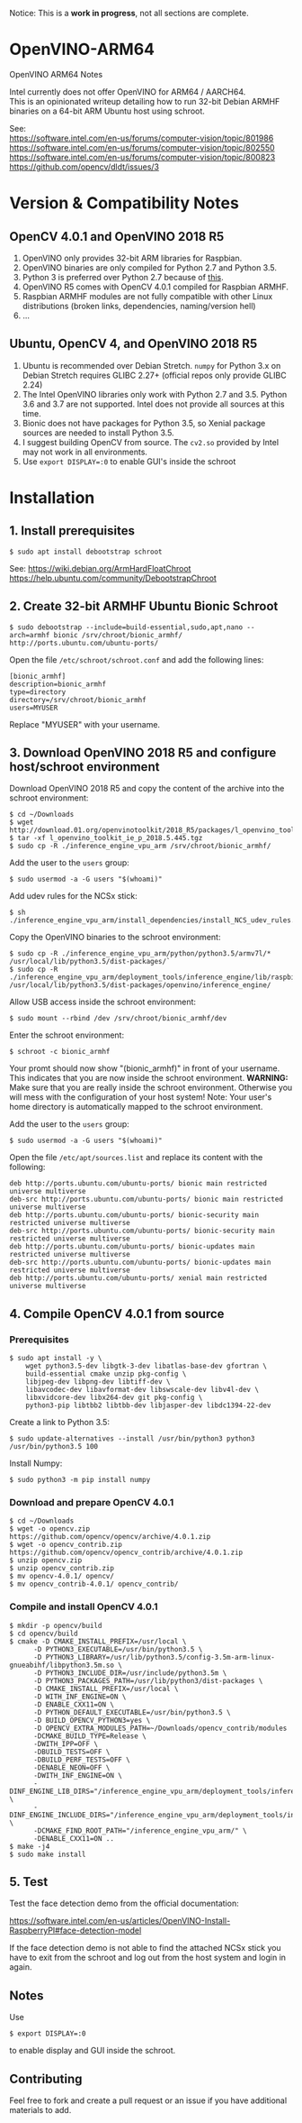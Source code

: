 Notice: This is a **work in progress**, not all sections are complete.

# OpenVINO-ARM64
OpenVINO ARM64 Notes

Intel currently does not offer OpenVINO for ARM64 / AARCH64.  
This is an opinionated writeup detailing how to run 32-bit Debian ARMHF binaries on a 64-bit ARM Ubuntu host using schroot.

See:  
https://software.intel.com/en-us/forums/computer-vision/topic/801986  
https://software.intel.com/en-us/forums/computer-vision/topic/802550  
https://software.intel.com/en-us/forums/computer-vision/topic/800823  
https://github.com/opencv/dldt/issues/3  

# Version & Compatibility Notes

## OpenCV 4.0.1 and OpenVINO 2018 R5

1. OpenVINO only provides 32-bit ARM libraries for Raspbian.
2. OpenVINO binaries are only compiled for Python 2.7 and Python 3.5.
3. Python 3 is preferred over Python 2.7 because of [this](https://pythonclock.org).
4. OpenVINO R5 comes with OpenCV 4.0.1 compiled for Raspbian ARMHF.
5. Raspbian ARMHF modules are not fully compatible with other Linux distributions (broken links, dependencies, naming/version hell)
6. ...

## Ubuntu, OpenCV 4, and OpenVINO 2018 R5

1. Ubuntu is recommended over Debian Stretch. `numpy` for Python 3.x on Debian Stretch requires GLIBC 2.27+ (official repos only provide GLIBC 2.24)
2. The Intel OpenVINO libraries only work with Python 2.7 and 3.5. Python 3.6 and 3.7 are not supported. Intel does not provide all sources at this time.
3. Bionic does not have packages for Python 3.5, so Xenial package sources are needed to install Python 3.5.
4. I suggest building OpenCV from source. The `cv2.so` provided by Intel may not work in all environments.
5. Use `export DISPLAY=:0` to enable GUI's inside the schroot

# Installation

## 1. Install prerequisites

```
$ sudo apt install debootstrap schroot
```

See:
https://wiki.debian.org/ArmHardFloatChroot  
https://help.ubuntu.com/community/DebootstrapChroot

## 2. Create 32-bit ARMHF Ubuntu Bionic Schroot

```
$ sudo debootstrap --include=build-essential,sudo,apt,nano --arch=armhf bionic /srv/chroot/bionic_armhf/ http://ports.ubuntu.com/ubuntu-ports/
```

Open the file `/etc/schroot/schroot.conf` and add the following lines:

```
[bionic_armhf]
description=bionic_armhf
type=directory
directory=/srv/chroot/bionic_armhf
users=MYUSER
```

Replace "MYUSER" with your username.

## 3. Download OpenVINO 2018 R5 and configure host/schroot environment

Download OpenVINO 2018 R5 and copy the content of the archive into the schroot environment:

```
$ cd ~/Downloads
$ wget http://download.01.org/openvinotoolkit/2018_R5/packages/l_openvino_toolkit_ie_p_2018.5.445.tgz
$ tar -xf l_openvino_toolkit_ie_p_2018.5.445.tgz
$ sudo cp -R ./inference_engine_vpu_arm /srv/chroot/bionic_armhf/
```

Add the user to the `users` group:

```
$ sudo usermod -a -G users "$(whoami)"
```

Add udev rules for the NCSx stick:

```
$ sh ./inference_engine_vpu_arm/install_dependencies/install_NCS_udev_rules.sh
```

Copy the OpenVINO binaries to the schroot environment:

```
$ sudo cp -R ./inference_engine_vpu_arm/python/python3.5/armv7l/* /usr/local/lib/python3.5/dist-packages/`
$ sudo cp -R ./inference_engine_vpu_arm/deployment_tools/inference_engine/lib/raspbian_9/armv7l/* /usr/local/lib/python3.5/dist-packages/openvino/inference_engine/
```

Allow USB access inside the schroot environment:

```
$ sudo mount --rbind /dev /srv/chroot/bionic_armhf/dev
```

Enter the schroot environment:

```
$ schroot -c bionic_armhf
```

Your promt should now show "(bionic_armhf)" in front of your username. This indicates that you are now inside the schroot environment.
**WARNING:** Make sure that you are really inside the schroot environment. Otherwise you will mess with the configuration of your host system!
Note: Your user's home directory is automatically mapped to the schroot environment.

Add the user to the `users` group:

```
$ sudo usermod -a -G users "$(whoami)"
```

Open the file `/etc/apt/sources.list` and replace its content with the following:

```
deb http://ports.ubuntu.com/ubuntu-ports/ bionic main restricted universe multiverse
deb-src http://ports.ubuntu.com/ubuntu-ports/ bionic main restricted universe multiverse
deb http://ports.ubuntu.com/ubuntu-ports/ bionic-security main restricted universe multiverse
deb-src http://ports.ubuntu.com/ubuntu-ports/ bionic-security main restricted universe multiverse
deb http://ports.ubuntu.com/ubuntu-ports/ bionic-updates main restricted universe multiverse
deb-src http://ports.ubuntu.com/ubuntu-ports/ bionic-updates main restricted universe multiverse
deb http://ports.ubuntu.com/ubuntu-ports/ xenial main restricted universe multiverse
```

## 4. Compile OpenCV 4.0.1 from source

### Prerequisites

```
$ sudo apt install -y \
    wget python3.5-dev libgtk-3-dev libatlas-base-dev gfortran \
    build-essential cmake unzip pkg-config \
    libjpeg-dev libpng-dev libtiff-dev \
    libavcodec-dev libavformat-dev libswscale-dev libv4l-dev \
    libxvidcore-dev libx264-dev git pkg-config \
    python3-pip libtbb2 libtbb-dev libjasper-dev libdc1394-22-dev
```

Create a link to Python 3.5:

```
$ sudo update-alternatives --install /usr/bin/python3 python3 /usr/bin/python3.5 100
```

Install Numpy:

```
$ sudo python3 -m pip install numpy
```

### Download and prepare OpenCV 4.0.1

```
$ cd ~/Downloads
$ wget -o opencv.zip https://github.com/opencv/opencv/archive/4.0.1.zip
$ wget -o opencv_contrib.zip https://github.com/opencv/opencv_contrib/archive/4.0.1.zip
$ unzip opencv.zip
$ unzip opencv_contrib.zip
$ mv opencv-4.0.1/ opencv/
$ mv opencv_contrib-4.0.1/ opencv_contrib/
```

### Compile and install OpenCV 4.0.1

```
$ mkdir -p opencv/build
$ cd opencv/build
$ cmake -D CMAKE_INSTALL_PREFIX=/usr/local \
      -D PYTHON3_EXECUTABLE=/usr/bin/python3.5 \
      -D PYTHON3_LIBRARY=/usr/lib/python3.5/config-3.5m-arm-linux-gnueabihf/libpython3.5m.so \
      -D PYTHON3_INCLUDE_DIR=/usr/include/python3.5m \
      -D PYTHON3_PACKAGES_PATH=/usr/lib/python3/dist-packages \
      -D CMAKE_INSTALL_PREFIX=/usr/local \
      -D WITH_INF_ENGINE=ON \
      -D ENABLE_CXX11=ON \
      -D PYTHON_DEFAULT_EXECUTABLE=/usr/bin/python3.5 \
      -D BUILD_OPENCV_PYTHON3=yes \
      -D OPENCV_EXTRA_MODULES_PATH=~/Downloads/opencv_contrib/modules
      -DCMAKE_BUILD_TYPE=Release \
      -DWITH_IPP=OFF \
      -DBUILD_TESTS=OFF \
      -DBUILD_PERF_TESTS=OFF \
      -DENABLE_NEON=OFF \
      -DWITH_INF_ENGINE=ON \
      -DINF_ENGINE_LIB_DIRS="/inference_engine_vpu_arm/deployment_tools/inference_engine/lib/raspbian_9/armv7l" \
      -DINF_ENGINE_INCLUDE_DIRS="/inference_engine_vpu_arm/deployment_tools/inference_engine/include" \
      -DCMAKE_FIND_ROOT_PATH="/inference_engine_vpu_arm/" \
      -DENABLE_CXX11=ON ..
$ make -j4
$ sudo make install
```

## 5. Test

Test the face detection demo from the official documentation:

https://software.intel.com/en-us/articles/OpenVINO-Install-RaspberryPI#face-detection-model

If the face detection demo is not able to find the attached NCSx stick you have to exit from the schroot and log out from the host system and login in again.

## Notes

Use 

```
$ export DISPLAY=:0
```

to enable display and GUI inside the schroot.

## Contributing

Feel free to fork and create a pull request or an issue if you have additional materials to add.
